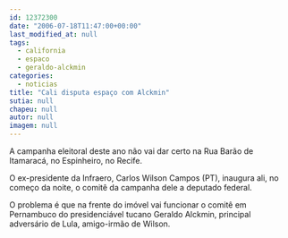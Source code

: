 ```yaml
---
id: 12372300
date: "2006-07-18T11:47:00+00:00"
last_modified_at: null
tags:
  - california
  - espaco
  - geraldo-alckmin
categories:
  - noticias
title: "Cali disputa espaço com Alckmin"
sutia: null
chapeu: null
autor: null
imagem: null
---
```

<p><P>A campanha eleitoral deste ano não vai&nbsp;dar certo na Rua Barão de Itamaracá, no Espinheiro, no Recife. </P></p>
<p><P>O ex-presidente da Infraero, Carlos Wilson Campos (PT),&nbsp;inaugura ali, no começo da noite, o comitê da campanha dele a deputado federal.</P></p>
<p><P>O problema é que na frente do imóvel vai funcionar o comitê em Pernambuco do presidenciável tucano Geraldo Alckmin, principal adversário de Lula, amigo-irmão de Wilson.</P></p>
<p><P>&nbsp;</P> </p>
